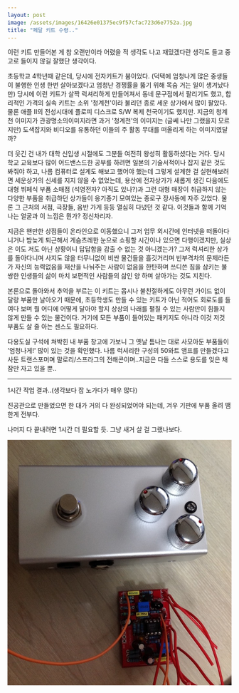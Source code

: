 ```yaml
---
layout: post
image: /assets/images/16426e01375ec9f57cfac723d6e7752a.jpg
title: "페달 키트 수령.."
---
```



이런 키트 만들어본 게 참 오랜만이라 어렸을 적 생각도 나고 재밌겠다란 생각도 들고 중고로 들이지 않길 잘했단 생각이다.




초등학교 4학년때 같은데, 당시에 전자키트가 붐이었다. (덕택에 엄청나게 많은 중생들이 불행한 인생 한번 살아보겠다고 엄청난 경쟁률을 뚫기 위해 목숨 거는 일이 생겨났다만) 당시에 이런 키트가 살짝 럭셔리하게 만들어져서 동네 문구점에서 팔리기도 했고, 합리적인 가격의 실속 키트는 소위 '청계천'이라 불리던 종로 세운 상가에서 많이 팔았다. 물론 애플 II의 전성시대에 플로피 디스크로 S/W 복제 천국이기도 했지만. 지금의 청계천 이미지가 관광명소의이미지라면 과거 '청계천'의 이미지는 (글쎄 나만 그랬을지 모르지만) 도색잡지와 비디오를 유통하던 이들의 주 활동 무대를 떠올리게 하는 이미지였달까?




더 웃긴 건 내가 대학 신입생 시절에도 그분들 여전히 왕성히 활동하셨다는 거다. 당시 학교 교육보다 많이 어드밴스드한 공부를 하려면 일본의 기술서적이나 잡지 같은 것도 봐줘야 하고, 나름 컴퓨터로 설계도 해보고 했어야 했는데 그렇게 설계한 걸 실현해보려면 세운상가의 신세를 지지 않을 수 없었는데, 용산에 전자상가가 새롭게 생긴 다음에도 대형 뷔페식 부품 소매점 (석영전자? 아직도 있나?)과 그런 대형 매장이 취급하지 않는 다양한 부품을 취급하던 상가들이 옹기종기 모여있는 종로구 장사동에 자주 갔었다. 물론 그 근처의 서점, 극장들, 음반 가게 등등 열심히 다녔던 것 같다. 이것들과 함께 기억나는 얼굴과 이 느낌은 뭔가? 정신차리자.




지금은 왠만한 상점들이 온라인으로 이동했으니 그저 업무 외시간에 인터넷을 떠돌아다니거나 밤늦게 퇴근해서 게슴츠레한 눈으로 쇼핑할 시간이나 있으면 다행이겠지만, 실상은 이도 저도 아닌 상황이니 답답함을 감출 수 없는 것 아니겠는가? 그저 럭셔리한 상가를 돌아다니며 사지도 않을 터무니없이 비싼 물건들을 흘깃거리며 빈부격차의 문제라든가 자신의 능력없음을 재산을 나눠주는 사람이 없음을 한탄하며 쓰디쓴 침을 삼키는 불쌍한 인생들의 삶이 마치 보편적인 사람들의 삶인 양 하며 살아가는 것도 지친다.




본론으로 돌아와서 추억을 부르는 이 키트는 몹시나 불친절하게도 아무런 가이드 없이 달랑 부품만 날아오기 때문에, 초등학생도 만들 수 있는 키트가 아닌 적어도 회로도를 들여다 보며 뭘 어디에 어떻게 달아야 할지 상상의 나래를 펼칠 수 있는 사람만이 힘들지 않게 만들 수 있는 물건이다. 거기에 모든 부품이 들어있는 패키지도 아니라 이것 저것 부품도 살 줄 아는 센스도 필요하다. 




다용도실 구석에 쳐박힌 내 부품 창고에 가보니 그 옛날 틈나는 대로 사모아둔 부품들이 '엄청나게!' 많이 있는 것을 확인했다. 나름 럭셔리한 구성의 50와트 앰프를 만들겠다고 사둔 트랜스포머며 말로리/스프라그의 전해콘이며..지금은 다들 스스로 용도를 잊은 채 잠만 자고 있을 뿐..




----

1시간 작업 결과..(생각보다 잡 노가다가 매우 많다)




진공관으로 만들었으면 한 대가 거의 다 완성되었어야 되는데, 겨우 기판에 부품 올려 땜한게 전부다.

나머지 다 끝내려면 1시간 더 필요할 듯. 그냥 새거 살 걸 그랬나보다.






![image](/assets/images/16426e01375ec9f57cfac723d6e7752a.jpg)








